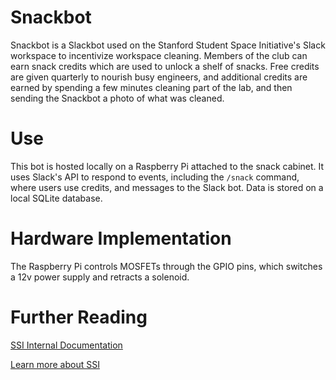 # Snackbot
Snackbot is a Slackbot used on the Stanford Student Space Initiative's Slack workspace to incentivize workspace cleaning. Members of the club can earn snack credits which are used to unlock a shelf of snacks. Free credits are given quarterly to nourish busy engineers, and additional credits are earned by spending a few minutes cleaning part of the lab, and then sending the Snackbot a photo of what was cleaned. 

# Use
This bot is hosted locally on a Raspberry Pi attached to the snack cabinet. It uses Slack's API to respond to events, including the `/snack` command, where users use credits, and messages to the Slack bot. Data is stored on a local SQLite database. 

# Hardware Implementation
The Raspberry Pi controls MOSFETs through the GPIO pins, which switches a 12v power supply and retracts a solenoid.

# Further Reading
[SSI Internal Documentation](https://ssi-wiki.stanford.edu/Snack_Bot)

[Learn more about SSI](https://www.stanfordssi.org)
